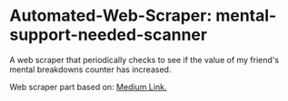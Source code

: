 # Automated-Web-Scraper: mental-support-needed-scanner

A web scraper that periodically checks to see if the value of my friend's mental breakdowns counter has increased.

Web scraper part based on: 
[Medium Link.](https://python.plainenglish.io/how-automated-web-scraping-can-ease-your-pain-8839f436bb13)
